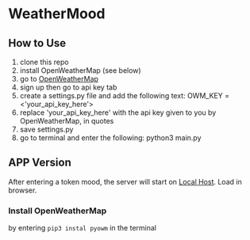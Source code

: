 # WeatherMood

## How to Use
1. clone this repo
2. install OpenWeatherMap (see below)
3. go to [OpenWeatherMap](http://www.openweathermap.org)
4. sign up then go to api key tab
5. create a settings.py file and add the following text:
    OWM_KEY = <'your_api_key_here'>
6. replace 'your_api_key_here' with the api key given to you by OpenWeatherMap, in quotes
7. save settings.py
8. go to terminal and enter the following:
    python3 main.py

## APP Version
After entering a token mood, the server will start on [Local Host](localhost:5000). Load in browser.


### Install OpenWeatherMap
by entering `pip3 instal pyowm` in the terminal
